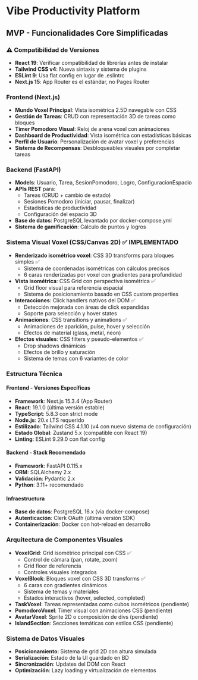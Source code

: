 # Vibe Productivity Platform

## MVP - Funcionalidades Core Simplificadas

### ⚠️ Compatibilidad de Versiones
- **React 19**: Verificar compatibilidad de librerías antes de instalar
- **Tailwind CSS v4**: Nueva sintaxis y sistema de plugins
- **ESLint 9**: Usa flat config en lugar de .eslintrc
- **Next.js 15**: App Router es el estándar, no Pages Router

### Frontend (Next.js)

- **Mundo Voxel Principal**: Vista isométrica 2.5D navegable con CSS
- **Gestión de Tareas**: CRUD con representación 3D de tareas como bloques
- **Timer Pomodoro Visual**: Reloj de arena voxel con animaciones
- **Dashboard de Productividad**: Vista isométrica con estadísticas básicas
- **Perfil de Usuario**: Personalización de avatar voxel y preferencias
- **Sistema de Recompensas**: Desbloqueables visuales por completar tareas

### Backend (FastAPI)

- **Models**: Usuario, Tarea, SesionPomodoro, Logro, ConfiguracionEspacio
- **APIs REST** para:
  - Tareas (CRUD + cambio de estado)
  - Sesiones Pomodoro (iniciar, pausar, finalizar)
  - Estadísticas de productividad
  - Configuración del espacio 3D
- **Base de datos**: PostgreSQL levantado por docker-compose.yml
- **Sistema de gamificación**: Cálculo de puntos y logros

### Sistema Visual Voxel (CSS/Canvas 2D) ✅ IMPLEMENTADO

- **Renderizado isométrico voxel**: CSS 3D transforms para bloques simples ✅
  - Sistema de coordenadas isométricas con cálculos precisos
  - 6 caras renderizadas por voxel con gradientes para profundidad
- **Vista isométrica**: CSS Grid con perspectiva isométrica ✅
  - Grid floor visual para referencia espacial
  - Sistema de posicionamiento basado en CSS custom properties
- **Interacciones**: Click handlers nativos del DOM ✅
  - Detección mejorada con áreas de click expandidas
  - Soporte para selección y hover states
- **Animaciones**: CSS transitions y animations ✅
  - Animaciones de aparición, pulse, hover y selección
  - Efectos de material (glass, metal, neon)
- **Efectos visuales**: CSS filters y pseudo-elementos ✅
  - Drop shadows dinámicas
  - Efectos de brillo y saturación
  - Sistema de temas con 6 variantes de color

### Estructura Técnica

#### Frontend - Versiones Específicas
- **Framework**: Next.js 15.3.4 (App Router)
- **React**: 19.1.0 (última versión estable)
- **TypeScript**: 5.8.3 con strict mode
- **Node.js**: 20.x LTS requerido
- **Estilizado**: Tailwind CSS 4.1.10 (v4 con nuevo sistema de configuración)
- **Estado Global**: Zustand 5.x (compatible con React 19)
- **Linting**: ESLint 9.29.0 con flat config

#### Backend - Stack Recomendado
- **Framework**: FastAPI 0.115.x
- **ORM**: SQLAlchemy 2.x
- **Validación**: Pydantic 2.x
- **Python**: 3.11+ recomendado

#### Infraestructura
- **Base de datos**: PostgreSQL 16.x (via docker-compose)
- **Autenticación**: Clerk OAuth (última versión SDK)
- **Containerización**: Docker con hot-reload en desarrollo

### Arquitectura de Componentes Visuales

- **VoxelGrid**: Grid isométrico principal con CSS ✅
  - Control de cámara (pan, rotate, zoom)
  - Grid floor de referencia
  - Controles visuales integrados
- **VoxelBlock**: Bloques voxel con CSS 3D transforms ✅
  - 6 caras con gradientes dinámicos
  - Sistema de temas y materiales
  - Estados interactivos (hover, selected, completed)
- **TaskVoxel**: Tareas representadas como cubos isométricos (pendiente)
- **PomodoroVoxel**: Timer visual con animaciones CSS (pendiente)
- **AvatarVoxel**: Sprite 2D o composición de divs (pendiente)
- **IslandSection**: Secciones temáticas con estilos CSS (pendiente)

### Sistema de Datos Visuales

- **Posicionamiento**: Sistema de grid 2D con altura simulada
- **Serialización**: Estado de la UI guardado en BD
- **Sincronización**: Updates del DOM con React
- **Optimización**: Lazy loading y virtualización de elementos